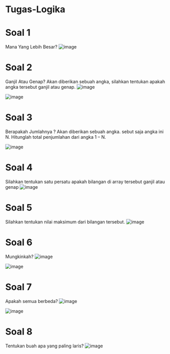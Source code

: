 # Tugas-Logika

# Soal 1
Mana Yang Lebih Besar?
![image](https://user-images.githubusercontent.com/87308406/162875347-4ff90ae8-29c9-42b9-9d0e-e85217a61d81.png)

# Soal 2
Ganjil Atau Genap?
Akan diberikan sebuah angka, silahkan tentukan apakah angka tersebut ganjil atau genap.
![image](https://user-images.githubusercontent.com/87308406/162875409-2f9c4765-1a20-4dea-86ec-c3ee94452022.png)

![image](https://user-images.githubusercontent.com/87308406/162875432-57c180b8-ed56-4fa8-9e1c-69a2171b0aee.png)

# Soal 3
Berapakah Jumlahnya ?
Akan diberikan sebuah angka. sebut saja angka ini N. Hitunglah total penjumlahan dari angka 1 – N.

![image](https://user-images.githubusercontent.com/87308406/162875494-d4c53103-44cd-418e-91c4-ea4d624e883e.png)

# Soal 4
Silahkan tentukan satu persatu apakah bilangan di array tersebut ganjil atau genap
![image](https://user-images.githubusercontent.com/87308406/162875572-c5688383-0fe1-4700-8ce0-43eb816fb4ae.png)

# Soal 5
Silahkan tentukan nilai maksimum dari bilangan tersebut.
![image](https://user-images.githubusercontent.com/87308406/162875668-c05486ef-c72c-4756-ade1-c887e2fde89e.png)

# Soal 6
Mungkinkah?
![image](https://user-images.githubusercontent.com/87308406/162875829-96634f84-79c0-4d23-8c59-bf1235644365.png)

![image](https://user-images.githubusercontent.com/87308406/162876062-7467d162-e530-4563-b0ff-e503aa4082f2.png)


# Soal 7
Apakah semua berbeda?
![image](https://user-images.githubusercontent.com/87308406/162875950-29b4be66-a2d9-40ac-b58d-aef55fd0dd4e.png)

![image](https://user-images.githubusercontent.com/87308406/162876023-b0b63b87-952e-4df4-af3d-17a38c672fcb.png)

# Soal 8
Tentukan buah apa yang paling laris?
![image](https://user-images.githubusercontent.com/87308406/162876165-f75e72bb-ab7f-406e-a31e-acd72a11764f.png)


